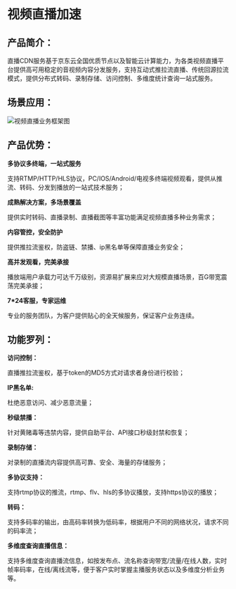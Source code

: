 # 视频直播加速
## 产品简介：
直播CDN服务基于京东云全国优质节点以及智能云计算能力，为各类视频直播平台提供高可用稳定的音视频内容分发服务，支持互动式推拉流直播、传统回源拉流模式，提供分布式转码、录制存储、访问控制、多维度统计查询一站式服务。

## 场景应用：
![视频直播业务框架图](https://github.com/jdcloudcom/cn/blob/cdn-new/image/CDN/%E4%BA%AC%E4%B8%9C%E4%BA%91%E7%9B%B4%E6%92%AD%E5%BA%94%E7%94%A8%E5%9C%BA%E6%99%AF.png)

## 产品优势：
**多协议多终端，一站式服务**

支持RTMP/HTTP/HLS协议，PC/IOS/Android/电视多终端视频观看，提供从推流、转码、分发到播放的一站式技术服务；

**成熟解决方案，多场景覆盖**

提供实时转码、直播录制、直播截图等丰富功能满足视频直播多种业务需求；

**内容管控，安全防护**

提供推拉流鉴权，防盗链、禁播、ip黑名单等保障直播业务安全；

**高并发观看，完美承接**

播放端用户承载力可达千万级别，资源易扩展来应对大规模直播场景，百G带宽震荡完美承接；

**7*24客服，专家运维**

专业的服务团队，为客户提供贴心的全天候服务，保证客户业务连续。

## 功能罗列：
**访问控制：**

直播推拉流鉴权，基于token的MD5方式对请求者身份进行校验；

**IP黑名单:**

杜绝恶意访问、减少恶意流量；

**秒级禁播：**

针对黄赌毒等违禁内容，提供自助平台、API接口秒级封禁和恢复；

**录制存储：**

对录制的直播流内容提供高可靠、安全、海量的存储服务；

**多协议支持：**

支持rtmp协议的推流，rtmp、flv、hls的多协议播放，支持https协议的播放；

**转码：**

支持多码率的输出，由高码率转换为低码率，根据用户不同的网络状况，请求不同的码率流；

**多维度查询直播信息：**

支持多维度查询直播流信息，如按发布点、流名称查询带宽/流量/在线人数，实时帧率码率，在线/离线流等，便于客户实时掌握主播服务状态以及多维度分析业务等。
